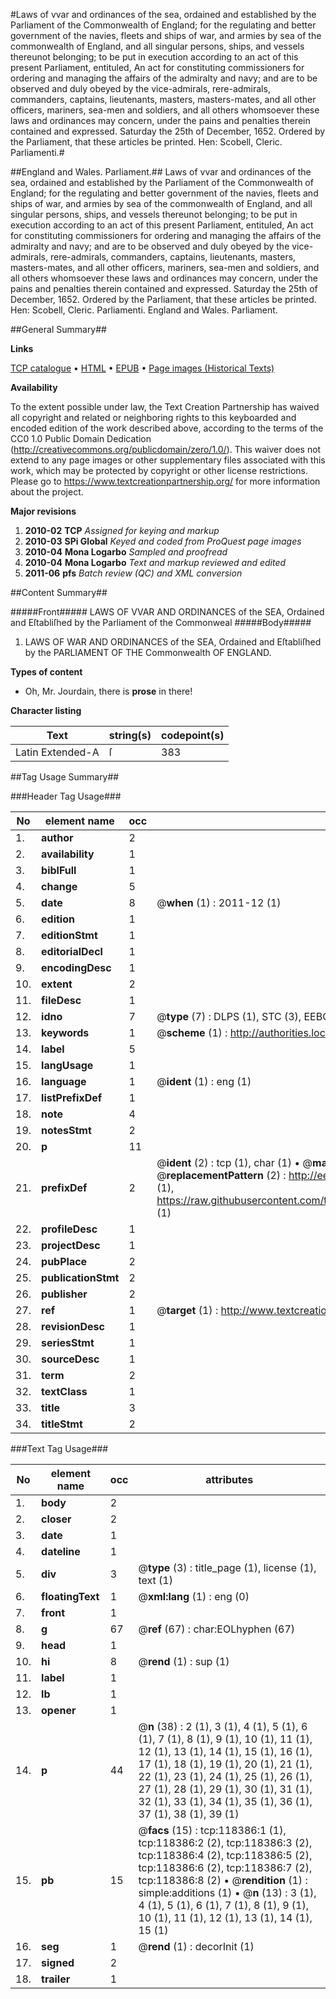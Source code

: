 #Laws of vvar and ordinances of the sea, ordained and established by the Parliament of the Commonwealth of England; for the regulating and better government of the navies, fleets and ships of war, and armies by sea of the commonwealth of England, and all singular persons, ships, and vessels thereunot belonging; to be put in execution according to an act of this present Parliament, entituled, An act for constituting commissioners for ordering and managing the affairs of the admiralty and navy; and are to be observed and duly obeyed by the vice-admirals, rere-admirals, commanders, captains, lieutenants, masters, masters-mates, and all other officers, mariners, sea-men and soldiers, and all others whomsoever these laws and ordinances may concern, under the pains and penalties therein contained and expressed. Saturday the 25th of December, 1652. Ordered by the Parliament, that these articles be printed. Hen: Scobell, Cleric. Parliamenti.#

##England and Wales. Parliament.##
Laws of vvar and ordinances of the sea, ordained and established by the Parliament of the Commonwealth of England; for the regulating and better government of the navies, fleets and ships of war, and armies by sea of the commonwealth of England, and all singular persons, ships, and vessels thereunot belonging; to be put in execution according to an act of this present Parliament, entituled, An act for constituting commissioners for ordering and managing the affairs of the admiralty and navy; and are to be observed and duly obeyed by the vice-admirals, rere-admirals, commanders, captains, lieutenants, masters, masters-mates, and all other officers, mariners, sea-men and soldiers, and all others whomsoever these laws and ordinances may concern, under the pains and penalties therein contained and expressed. Saturday the 25th of December, 1652. Ordered by the Parliament, that these articles be printed. Hen: Scobell, Cleric. Parliamenti.
England and Wales. Parliament.

##General Summary##

**Links**

[TCP catalogue](http://www.ota.ox.ac.uk/tcp/)  • 
[HTML](http://tei.it.ox.ac.uk/tcp/Texts-HTML/free/A88/A88826.html)  • 
[EPUB](http://tei.it.ox.ac.uk/tcp/Texts-EPUB/free/A88/A88826.epub) • 
[Page images (Historical Texts)](https://historicaltexts.jisc.ac.uk/eebo-99866122e)

**Availability**

To the extent possible under law, the Text Creation Partnership has waived all copyright and related or neighboring rights to this keyboarded and encoded edition of the work described above, according to the terms of the CC0 1.0 Public Domain Dedication (http://creativecommons.org/publicdomain/zero/1.0/). This waiver does not extend to any page images or other supplementary files associated with this work, which may be protected by copyright or other license restrictions. Please go to https://www.textcreationpartnership.org/ for more information about the project.

**Major revisions**

1. __2010-02__ __TCP__ *Assigned for keying and markup*
1. __2010-03__ __SPi Global__ *Keyed and coded from ProQuest page images*
1. __2010-04__ __Mona Logarbo__ *Sampled and proofread*
1. __2010-04__ __Mona Logarbo__ *Text and markup reviewed and edited*
1. __2011-06__ __pfs__ *Batch review (QC) and XML conversion*

##Content Summary##

#####Front#####
LAWS OF VVAR AND ORDINANCES of the SEA, Ordained and Eſtabliſhed by the Parliament of the Commonweal
#####Body#####

1. LAWS OF WAR AND ORDINANCES of the SEA, Ordained and Eſtabliſhed by the PARLIAMENT OF THE Commonwealth OF ENGLAND.

**Types of content**

  * Oh, Mr. Jourdain, there is **prose** in there!

**Character listing**


|Text|string(s)|codepoint(s)|
|---|---|---|
|Latin Extended-A|ſ|383|

##Tag Usage Summary##

###Header Tag Usage###

|No|element name|occ|attributes|
|---|---|---|---|
|1.|__author__|2||
|2.|__availability__|1||
|3.|__biblFull__|1||
|4.|__change__|5||
|5.|__date__|8| @__when__ (1) : 2011-12 (1)|
|6.|__edition__|1||
|7.|__editionStmt__|1||
|8.|__editorialDecl__|1||
|9.|__encodingDesc__|1||
|10.|__extent__|2||
|11.|__fileDesc__|1||
|12.|__idno__|7| @__type__ (7) : DLPS (1), STC (3), EEBO-CITATION (1), PROQUEST (1), VID (1)|
|13.|__keywords__|1| @__scheme__ (1) : http://authorities.loc.gov/ (1)|
|14.|__label__|5||
|15.|__langUsage__|1||
|16.|__language__|1| @__ident__ (1) : eng (1)|
|17.|__listPrefixDef__|1||
|18.|__note__|4||
|19.|__notesStmt__|2||
|20.|__p__|11||
|21.|__prefixDef__|2| @__ident__ (2) : tcp (1), char (1)  •  @__matchPattern__ (2) : ([0-9\-]+):([0-9IVX]+) (1), (.+) (1)  •  @__replacementPattern__ (2) : http://eebo.chadwyck.com/downloadtiff?vid=$1&page=$2 (1), https://raw.githubusercontent.com/textcreationpartnership/Texts/master/tcpchars.xml#$1 (1)|
|22.|__profileDesc__|1||
|23.|__projectDesc__|1||
|24.|__pubPlace__|2||
|25.|__publicationStmt__|2||
|26.|__publisher__|2||
|27.|__ref__|1| @__target__ (1) : http://www.textcreationpartnership.org/docs/. (1)|
|28.|__revisionDesc__|1||
|29.|__seriesStmt__|1||
|30.|__sourceDesc__|1||
|31.|__term__|2||
|32.|__textClass__|1||
|33.|__title__|3||
|34.|__titleStmt__|2||


###Text Tag Usage###

|No|element name|occ|attributes|
|---|---|---|---|
|1.|__body__|2||
|2.|__closer__|2||
|3.|__date__|1||
|4.|__dateline__|1||
|5.|__div__|3| @__type__ (3) : title_page (1), license (1), text (1)|
|6.|__floatingText__|1| @__xml:lang__ (1) : eng (0)|
|7.|__front__|1||
|8.|__g__|67| @__ref__ (67) : char:EOLhyphen (67)|
|9.|__head__|1||
|10.|__hi__|8| @__rend__ (1) : sup (1)|
|11.|__label__|1||
|12.|__lb__|1||
|13.|__opener__|1||
|14.|__p__|44| @__n__ (38) : 2 (1), 3 (1), 4 (1), 5 (1), 6 (1), 7 (1), 8 (1), 9 (1), 10 (1), 11 (1), 12 (1), 13 (1), 14 (1), 15 (1), 16 (1), 17 (1), 18 (1), 19 (1), 20 (1), 21 (1), 22 (1), 23 (1), 24 (1), 25 (1), 26 (1), 27 (1), 28 (1), 29 (1), 30 (1), 31 (1), 32 (1), 33 (1), 34 (1), 35 (1), 36 (1), 37 (1), 38 (1), 39 (1)|
|15.|__pb__|15| @__facs__ (15) : tcp:118386:1 (1), tcp:118386:2 (2), tcp:118386:3 (2), tcp:118386:4 (2), tcp:118386:5 (2), tcp:118386:6 (2), tcp:118386:7 (2), tcp:118386:8 (2)  •  @__rendition__ (1) : simple:additions (1)  •  @__n__ (13) : 3 (1), 4 (1), 5 (1), 6 (1), 7 (1), 8 (1), 9 (1), 10 (1), 11 (1), 12 (1), 13 (1), 14 (1), 15 (1)|
|16.|__seg__|1| @__rend__ (1) : decorInit (1)|
|17.|__signed__|2||
|18.|__trailer__|1||
